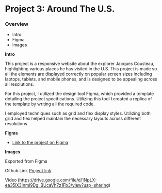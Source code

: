 # Project 3: Around The U.S.

### Overview  

* Intro  
* Figma  
* Images  
  
**Intro**
  
This project is a responsive website about the explorer Jacques Cousteau, highlighting various places he has visited in the U.S. This project is made so all the elements are displayed correctly on popular screen sizes including laptops, tablets, and mobile phones, and is designed to be appealing across all resolutions.

For this project, I utilized the design tool Figma, which provided a template detailing the project specifications. Utilizing this tool I created a replica of the template by writing all the required code.

I employed techniques such as grid and flex display styles. Utilizing both grid and flex helped maintain the necessary layouts across different resolutions. 
  
**Figma**  
  
* [Link to the project on Figma](https://www.figma.com/file/ii4xxsJ0ghevUOcssTlHZv/Sprint-3%3A-Around-the-US?node-id=0%3A1)  
  
**Images**  
  
Exported from Figma

Github Link [Project link](https://github.com/Mackie0205/se_project_aroundtheus)

Video (https://drive.google.com/file/d/1NpLX-ea35lX3InmI9Dg_BUcaVh7z1Fb3/view?usp=sharing)